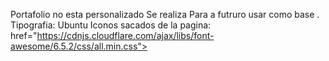 Portafolio no esta personalizado
Se realiza Para a futruro usar como base .
Tipografia: Ubuntu
Iconos sacados de la pagina: 
href="https://cdnjs.cloudflare.com/ajax/libs/font-awesome/6.5.2/css/all.min.css">

